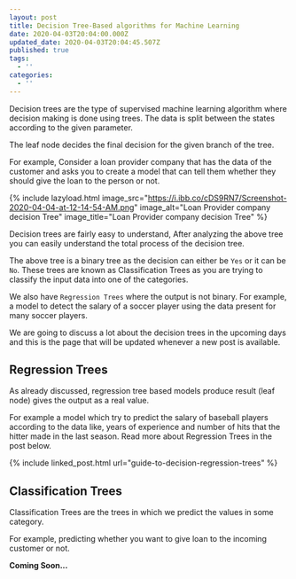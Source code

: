 ```yaml
---
layout: post
title: Decision Tree-Based algorithms for Machine Learning
date: 2020-04-03T20:04:00.000Z
updated_date: 2020-04-03T20:04:45.507Z
published: true
tags:
  - ''
categories:
  - ''
---
```

Decision trees are the type of supervised machine learning algorithm where decision making is done using trees. The data is split between the states according to the given parameter.

The leaf node decides the final decision for the given branch of the tree.

For example, Consider a loan provider company that has the data of the customer and asks you to create a model that can tell them whether they should give the loan to the person or not.

{% include lazyload.html image_src="https://i.ibb.co/cDS9RN7/Screenshot-2020-04-04-at-12-14-54-AM.png" image_alt="Loan Provider company decision Tree" image_title="Loan Provider company decision Tree" %}

Decision trees are fairly easy to understand, After analyzing the above tree you can easily understand the total process of the decision tree.

The above tree is a binary tree as the decision can either be `Yes` or it can be `No`. These trees are known as Classification Trees as you are trying to classify the input data into one of the categories.

We also have `Regression Trees` where the output is not binary. For example, a model to detect the salary of a soccer player using the data present for many soccer players.

We are going to discuss a lot about the decision trees in the upcoming days and this is the page that will be updated whenever a new post is available.

## Regression Trees

As already discussed, regression tree based models produce result (leaf node) gives the output as a real value.

For example a model which try to predict the salary of baseball players according to the data like, years of experience and number of hits that the hitter made in the last season. Read more about Regression Trees in the post below.

{% include linked_post.html url="guide-to-decision-regression-trees" %}

## Classification Trees

Classification Trees are the trees in which we predict the values in some category.

For example, predicting whether you want to give loan to the incoming customer or not.

**Coming Soon...**